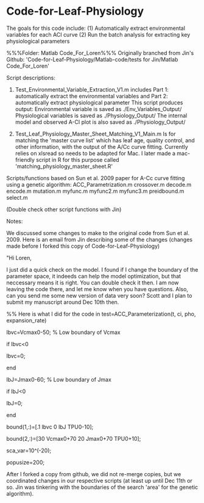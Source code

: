 Code-for-Leaf-Physiology
========================

The goals for this code include:
(1) Automatically extract environmental variables for each ACI curve
(2) Run the batch analysis for extracting key physiological parameters

%%%Folder: Matlab Code_For_Loren%%%
Originally branched from Jin's Github:
'Code-for-Leaf-Physiology/Matlab-code/tests for Jin/Matlab Code_For_Loren'

Script descriptions:

1) Test_Environmental_Variable_Extraction_V1.m
includes Part 1: automatically extract the environmental variables and Part 2: automatically extract physiological parameter
This script produces output:
Environmental variable is saved as ./Env_Variables_Output/
Physiological variables is saved as ./Physiology_Output/
The internal model and observed A-CI plot is also saved as ./Physiology_Output/

2) Test_Leaf_Physiology_Master_Sheet_Matching_V1_Main.m
Is for matching the 'master curve list' which has leaf age, quality control, and other
information, with the output of the A/Cc curve fitting.  Currently relies on xlsread so
needs to be adapted for Mac.  I later made a mac-friendly script in R for this purpose called
'matching_physiology_master_sheet.R'

Scripts/functions based on Sun et al. 2009 paper for A-Cc curve fitting using a genetic
algorithm:
ACC_Parametrization.m
crossover.m
decode.m
encode.m
mutation.m
myfunc.m
myfunc2.m
myfunc3.m
preidbound.m
select.m

(Double check other script functions with Jin)

Notes:

We discussed some changes to make to the original code from Sun et al. 2009.  Here is an email
from Jin describing some of the changes (changes made before I forked this copy of 
Code-for-Leaf-Physiology)

"Hi Loren,

I just did a quick check on the model. I found if I change the boundary of the parameter space, it indeeds can help the model optimization, but that neccessary means it is right. You can double check it then. 
I am now leaving the code there, and let me know when you have questions.
Also, can you send me some new version of data very soon? Scott and I plan to submit my manuscript around Dec 10th then.

%% Here is what I did for the code in
test=ACC_Parameterization(t, ci, pho, expansion_rate)


lbvc=Vcmax0-50; % Low boundary of Vcmax

if lbvc<0

lbvc=0;

end

lbJ=Jmax0-60; % Low boundary of Jmax

if lbJ<0

lbJ=0;

end

bound(1,:)=[.1 lbvc 0 lbJ TPU0-10];

bound(2,:)=[30 Vcmax0+70 20 Jmax0+70 TPU0+10];

sca_var=10^(-20);

popusize=200;

After I forked a copy from github, we did not re-merge copies, but we coordinated changes in our respective scripts (at least up
until Dec 11th or so.  Jin was tinkering with the boundaries of the search 'area' for the genetic algorithm).
